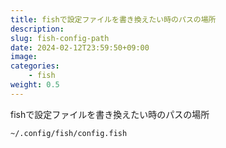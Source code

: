 ```yaml
---
title: fishで設定ファイルを書き換えたい時のパスの場所
description: 
slug: fish-config-path
date: 2024-02-12T23:59:50+09:00
image: 
categories:
    - fish
weight: 0.5      
---
```



fishで設定ファイルを書き換えたい時のパスの場所

```
~/.config/fish/config.fish
```